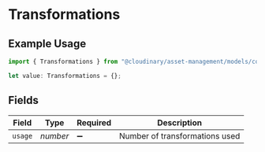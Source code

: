 # Transformations

## Example Usage

```typescript
import { Transformations } from "@cloudinary/asset-management/models/components";

let value: Transformations = {};
```

## Fields

| Field                          | Type                           | Required                       | Description                    |
| ------------------------------ | ------------------------------ | ------------------------------ | ------------------------------ |
| `usage`                        | *number*                       | :heavy_minus_sign:             | Number of transformations used |